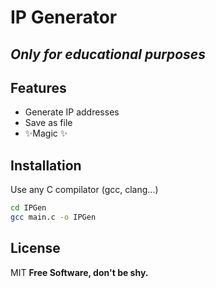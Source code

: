 # IP Generator
## _Only for educational purposes_

## Features

- Generate IP addresses
- Save as file
- ✨Magic ✨

## Installation

Use any C compilator (gcc, clang...)

```sh
cd IPGen
gcc main.c -o IPGen
```
## License
MIT
**Free Software, don't be shy.**
